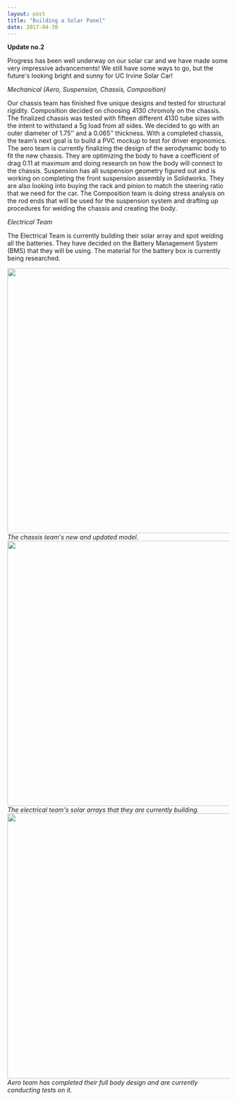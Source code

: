 ```yaml
---
layout: post
title: "Building a Solar Panel"
date: 2017-04-30
---
```


<b>Update no.2</b>
 
Progress has been well underway on our solar car and we have made some very impressive advancements! We still have some ways to go, but the future's looking bright and sunny for UC Irvine Solar Car! 
 
 <!--more-->
 
<i>Mechanical (Aero, Suspension, Chassis, Composition) </i>
 
Our chassis team has finished five unique designs and tested for structural rigidity. Composition decided on choosing 4130 chromoly on the chassis. The finalized chassis was tested with fifteen different 4130 tube sizes with the intent to withstand a 5g load from all sides. We decided to go with an outer diameter of 1.75’’ and a 0.065’’ thickness. With a completed chassis, the team’s next goal is to build a PVC mockup to test for driver ergonomics. The aero team is currently finalizing the design of the aerodynamic body to fit the new chassis. They are optimizing the body to have a coefficient of drag 0.11 at maximum and doing research on how the body will connect to the chassis. 
Suspension has all suspension geometry figured out and is working on completing the front suspension assembly in Solidworks. They are also looking into buying the rack and pinion to match the steering ratio that we need for the car. 
The Composition team is doing stress analysis on the rod ends that will be used for the suspension system and drafting up procedures for welding the chassis and creating the body. 
 
 
<i>Electrical Team </i>
 
The Electrical Team is currently building their solar array and spot welding all the batteries. They have decided on the Battery Management System (BMS) that they will be using. The material for the battery box is currently being researched.

<img src="{{site.url}}/images/blogpost/Sriram/SlackMe.png" width="600">
<i>The chassis team's new and updated model.</i>

<img src="{{site.url}}/images/blogpost/Sriram/IMG_20170528_174812716.jpg" width="600">
<i>The electrical team's solar arrays that they are currently building.<i>

<img src="{{site.url}}/images/blogpost/Sriram/SlackMePart2.png" width="600">
<i> Aero team has completed their full body design and are currently conducting tests on it. <i> 
